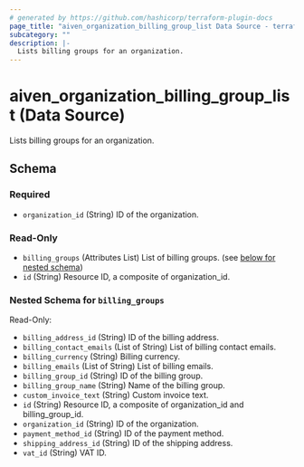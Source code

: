 ```yaml
---
# generated by https://github.com/hashicorp/terraform-plugin-docs
page_title: "aiven_organization_billing_group_list Data Source - terraform-provider-aiven"
subcategory: ""
description: |-
  Lists billing groups for an organization.
---
```


# aiven_organization_billing_group_list (Data Source)

Lists billing groups for an organization.



<!-- schema generated by tfplugindocs -->
## Schema

### Required

- `organization_id` (String) ID of the organization.

### Read-Only

- `billing_groups` (Attributes List) List of billing groups. (see [below for nested schema](#nestedatt--billing_groups))
- `id` (String) Resource ID, a composite of organization_id.

<a id="nestedatt--billing_groups"></a>
### Nested Schema for `billing_groups`

Read-Only:

- `billing_address_id` (String) ID of the billing address.
- `billing_contact_emails` (List of String) List of billing contact emails.
- `billing_currency` (String) Billing currency.
- `billing_emails` (List of String) List of billing emails.
- `billing_group_id` (String) ID of the billing group.
- `billing_group_name` (String) Name of the billing group.
- `custom_invoice_text` (String) Custom invoice text.
- `id` (String) Resource ID, a composite of organization_id and billing_group_id.
- `organization_id` (String) ID of the organization.
- `payment_method_id` (String) ID of the payment method.
- `shipping_address_id` (String) ID of the shipping address.
- `vat_id` (String) VAT ID.
